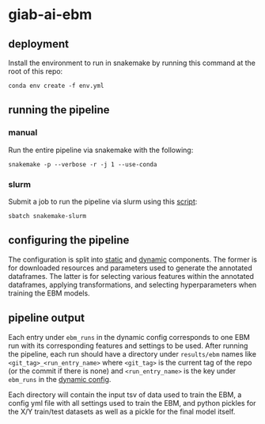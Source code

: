# giab-ai-ebm

## deployment

Install the environment to run in snakemake by running this command at the root
of this repo:

```
conda env create -f env.yml
```

## running the pipeline

### manual

Run the entire pipeline via snakemake with the following:

```
snakemake -p --verbose -r -j 1 --use-conda
```

### slurm

Submit a job to run the pipeline via slurm using this [script](snakemake-slurm):

```
sbatch snakemake-slurm
```

## configuring the pipeline

The configuration is split into [static](config/static.yml) and
[dynamic](config/dynamic.yml) components. The former is for downloaded resources
and parameters used to generate the annotated dataframes. The latter is for
selecting various features within the annotated dataframes, applying
transformations, and selecting hyperparameters when training the EBM models.

## pipeline output

Each entry under `ebm_runs` in the dynamic config corresponds to one EBM run
with its corresponding features and settings to be used. After running the
pipeline, each run should have a directory under `results/ebm` names like
`<git_tag>_<run_entry_name>` where `<git_tag>` is the current tag of the repo
(or the commit if there is none) and `<run_entry_name>` is the key under
`ebm_runs` in the [dynamic config](config/dynamic.yml).

Each directory will contain the input tsv of data used to train the EBM, a
config yml file with all settings used to train the EBM, and python pickles for
the X/Y train/test datasets as well as a pickle for the final model itself.
